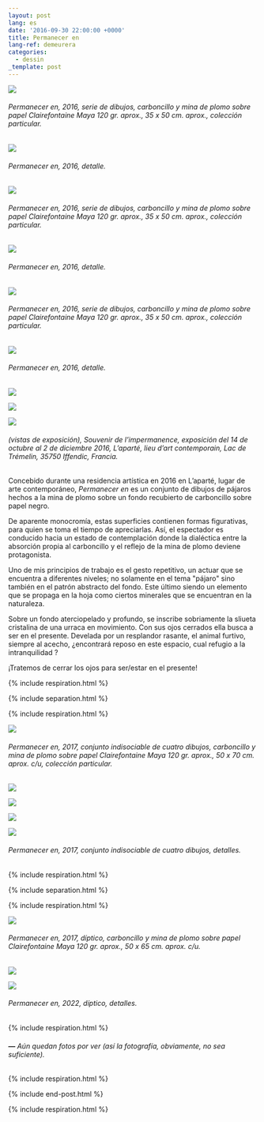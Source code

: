 ```yaml
---
layout: post
lang: es
date: '2016-09-30 22:00:00 +0000'
title: Permanecer en
lang-ref: demeurera
categories:
  - dessin
_template: post
---
```





![](/imgs/demeurer-a-12-up.jpg)

###### _Permanecer en_, 2016, serie de dibujos, carboncillo y mina de plomo sobre papel Clairefontaine Maya 120 gr. aprox., 35 x 50 cm. aprox., colección particular.

![](/imgs/demeurer-a-12d-up.jpg)

###### _Permanecer en_, 2016, detalle.

![](/imgs/demeurer-a-3-up.jpg)

###### _Permanecer en_, 2016, serie de dibujos, carboncillo y mina de plomo sobre papel Clairefontaine Maya 120 gr. aprox., 35 x 50 cm. aprox., colección particular.

![](/imgs/demeurer-a-3d-up.jpg)

###### _Permanecer en_, 2016, detalle.

![](/imgs/demeurer-a-8-up.jpg)

###### _Permanecer en_, 2016, serie de dibujos, carboncillo y mina de plomo sobre papel Clairefontaine Maya 120 gr. aprox., 35 x 50 cm. aprox., colección particular.

![](/imgs/demeurer-a-8d-up.jpg)

###### _Permanecer en_, 2016, detalle.

![](/imgs/demeurer-a-ins-2-up.jpg)

![](/imgs/demeurer-a-ins-1-up.jpg)

![](/imgs/demeurer-a-ins-3-up.jpg)

###### (vistas de exposición), _Souvenir de l’impermanence_, exposición del 14 de octubre al 2 de diciembre 2016, L’aparté, lieu d’art contemporain, Lac de Trémelin, 35750 Iffendic, Francia.

Concebido durante una residencia artística en 2016 en L’aparté, lugar de arte contemporáneo, _Permanecer en_ es un conjunto de dibujos de pájaros hechos a la mina de plomo sobre un fondo recubierto de carboncillo sobre papel negro.

De aparente monocromía, estas superficies contienen formas figurativas, para quien se toma el tiempo de apreciarlas. Así, el espectador es conducido hacia un estado de contemplación donde la dialéctica entre la absorción propia al carboncillo y el reflejo de la mina de plomo deviene protagonista.

Uno de mis principios de trabajo es el gesto repetitivo, un actuar que se encuentra a diferentes niveles; no solamente en el tema "pájaro" sino también en el patrón abstracto del fondo. Este último siendo un elemento que se propaga en la hoja como ciertos minerales que se encuentran en la naturaleza.

Sobre un fondo aterciopelado y profundo, se inscribe sobriamente la sliueta cristalina de una urraca en movimiento. Con sus ojos cerrados ella busca a ser en el presente. Develada por un resplandor rasante, el animal furtivo, siempre al acecho, ¿encontrará reposo en este espacio, cual refugio a la intranquilidad ?

¡Tratemos de cerrar los ojos para ser/estar en el presente!

{% include respiration.html %}

{% include separation.html %}

{% include respiration.html %}

![](/imgs/carlos-bernal-barrera-demeurer-a-ensemble-indissociable-2017-up.jpg)

###### _Permanecer en_, 2017, conjunto indisociable de cuatro dibujos, carboncillo y mina de plomo sobre papel Clairefontaine Maya 120 gr. aprox., 50 x 70 cm. aprox. c/u, colección particular.

![](/imgs/demeurer-ii-15-up.jpg)

![](/imgs/demeurer-ii-14-up.jpg)

![](/imgs/demeurer-ii-13-up.jpg)

![](/imgs/demeurer-ii-16-up.jpg)

###### _Permanecer en_, 2017, conjunto indisociable de cuatro dibujos, detalles.

{% include respiration.html %}

{% include separation.html %}

{% include respiration.html %}

![](/imgs/carlos-bernal-barrera-demeurer-a-diptyque-2022-up.jpg)

###### _Permanecer en_, 2017, díptico, carboncillo y mina de plomo sobre papel Clairefontaine Maya 120 gr. aprox., 50 x 65 cm. aprox. c/u.

![](/imgs/carlos-bernal-barrera-demeurer-a-diptyque-2022-det-2-up.jpg)

![](/imgs/carlos-bernal-barrera-demeurer-a-diptyque-2022-det-1-up.jpg)

###### _Permanecer en_, 2022, díptico, detalles.

{% include respiration.html %}

###### **—** _Aún quedan fotos por ver (así la fotografía, obviamente, no sea suficiente)._

{% include respiration.html %}

{% include end-post.html %}

{% include respiration.html %}
